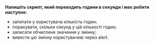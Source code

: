 **Напишіть скрипт, який переводить години в секунди і має робити наступне:**

* запитати у користувача кількість годин;
* порахувати, скільки секунд у цій кількості годин;
* записати обчислене значення у змінну;
* вивести цю змінну користувачеві через alert.